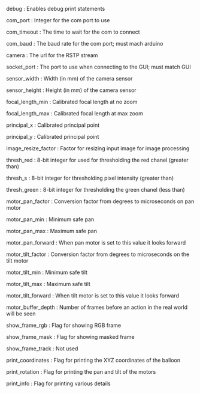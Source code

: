 debug : Enables debug print statements

com_port : Integer for the com port to use

com_timeout : The time to wait for the com to connect

com_baud : The baud rate for the com port; must mach arduino

camera : The url for the RSTP stream

socket_port : The port to use when connecting to the GUI; must match GUI

sensor_width : Width (in mm) of the camera sensor

sensor_height : Height (in mm) of the camera sensor

focal_length_min : Calibrated focal length at no zoom

focal_length_max : Calibrated focal length at max zoom

principal_x : Calibrated principal point

principal_y : Calibrated principal point

image_resize_factor : Factor for resizing input image for image processing

thresh_red : 8-bit integer for used for thresholding the red chanel (greater than)

thresh_s : 8-bit integer for thresholding pixel intensity (greater than)

thresh_green : 8-bit integer for thresholding the green chanel (less than)

motor_pan_factor : Conversion factor from degrees to microseconds on pan motor

motor_pan_min : Minimum safe pan

motor_pan_max : Maximum safe pan

motor_pan_forward : When pan motor is set to this value it looks forward

motor_tilt_factor : Conversion factor from degrees to microseconds on the tilt motor

motor_tilt_min : Minimum safe tilt

motor_tilt_max : Maximum safe tilt

motor_tilt_forward : When tilt motor is set to this value it looks forward

motor_buffer_depth : Number of frames before an action in the real world will be seen

show_frame_rgb : Flag for showing RGB frame

show_frame_mask : Flag for showing masked frame

show_frame_track : Not used

print_coordinates : Flag for printing the XYZ coordinates of the balloon

print_rotation : Flag for printing the pan and tilt of the motors

print_info : Flag for printing various details
